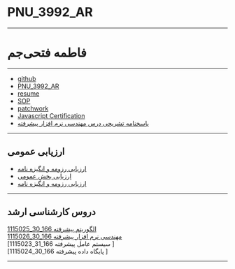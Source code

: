 # PNU_3992_AR
------------
# فاطمه فتحی‌جم
------------
- [github](https://github.com/fatemefathijam)
- [PNU_3992_AR](https://github.com/fatemefathijam/PNU_3992_AR)
- [resume](https://fatemefathijam.github.io)
- [SOP](#)
- [patchwork](#)
- [Javascript Certification](https://github.com/fatemefathijam/SoloLearn.github.io#readme)
- [پاسخنامه تشریحی درس مهندسی نرم افزار پیشرفته](https://github.com/fatemefathijam/PNU_3992_AR/blob/main/%D9%81%D8%AA%D8%AD%DB%8C_%D8%AC%D9%85_%D9%85%D9%87%D9%86%D8%AF%D8%B3%DB%8C_%D9%86%D8%B1%D9%85_%D8%A7%D9%81%D8%B2%D8%A7%D8%B1_%D9%BE%DB%8C%D8%B4%D8%B1%D9%81%D8%AA%D9%87.pdf)
--------------------
## ارزیابی عمومی
- [ارزیابی رزومه و انگیزه نامه]()
- [ارزیابی بخش عمومی]()
- [ارزیابی رزومه و انگیزه نامه]()
---------------------
## دروس کارشناسی ارشد

[1115025_30_166   الگوریتم پیشرفته ](https://github.com/AliRazavi-edu/PNU_3991/blob/master/_MSc/AdvancedAlgorithms)
<br>
[1115026_30_166 مهندسی نرم افزار پیشرفته ](https://github.com/AliRazavi-edu/PNU_3991/blob/master/_MSc/AdvancedSoftwareEngineering) 
<br>
[1115023_31_166 سیستم عامل پیشرفته ]
<br>
[1115024_30_166 پایگاه داده پیشرفته ]
<br>

--------------
